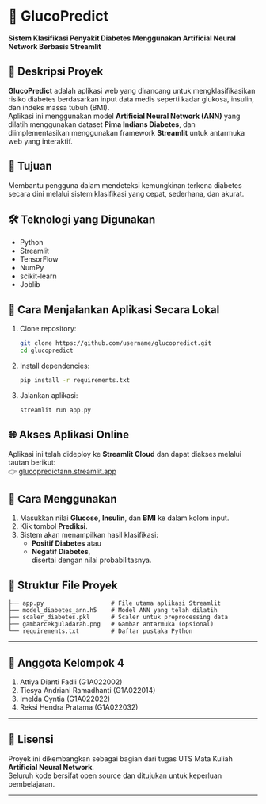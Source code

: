 # 🧬 GlucoPredict  
**Sistem Klasifikasi Penyakit Diabetes Menggunakan Artificial Neural Network Berbasis Streamlit**

## 📌 Deskripsi Proyek  
**GlucoPredict** adalah aplikasi web yang dirancang untuk mengklasifikasikan risiko diabetes berdasarkan input data medis seperti kadar glukosa, insulin, dan indeks massa tubuh (BMI).  
Aplikasi ini menggunakan model **Artificial Neural Network (ANN)** yang dilatih menggunakan dataset **Pima Indians Diabetes**, dan diimplementasikan menggunakan framework **Streamlit** untuk antarmuka web yang interaktif.

## 🎯 Tujuan  
Membantu pengguna dalam mendeteksi kemungkinan terkena diabetes secara dini melalui sistem klasifikasi yang cepat, sederhana, dan akurat.

## 🛠️ Teknologi yang Digunakan  
- Python  
- Streamlit  
- TensorFlow  
- NumPy  
- scikit-learn  
- Joblib
  
## 🚀 Cara Menjalankan Aplikasi Secara Lokal  
1. Clone repository:
   ```bash
   git clone https://github.com/username/glucopredict.git
   cd glucopredict
   ```
2. Install dependencies:
   ```bash
   pip install -r requirements.txt
   ```
3. Jalankan aplikasi:
   ```bash
   streamlit run app.py
   ```
## 🌐 Akses Aplikasi Online  
Aplikasi ini telah dideploy ke **Streamlit Cloud** dan dapat diakses melalui tautan berikut:  
👉 [glucopredictann.streamlit.app](https://glucopredictann-dzpm5ksehfl63a4ylxgsbz.streamlit.app)

## 🧪 Cara Menggunakan  
1. Masukkan nilai **Glucose**, **Insulin**, dan **BMI** ke dalam kolom input.  
2. Klik tombol **Prediksi**.  
3. Sistem akan menampilkan hasil klasifikasi:  
   - **Positif Diabetes** atau  
   - **Negatif Diabetes**,  
   disertai dengan nilai probabilitasnya.

## 📂 Struktur File Proyek  
```
├── app.py                   # File utama aplikasi Streamlit  
├── model_diabetes_ann.h5    # Model ANN yang telah dilatih  
├── scaler_diabetes.pkl      # Scaler untuk preprocessing data  
├── gambarcekguladarah.png   # Gambar antarmuka (opsional)  
└── requirements.txt         # Daftar pustaka Python
```

---

## 👥 Anggota Kelompok 4  
1. Attiya Dianti Fadli (G1A022002)  
2. Tiesya Andriani Ramadhanti (G1A022014)  
3. Imelda Cyntia (G1A022022)  
4. Reksi Hendra Pratama (G1A022032)

---

## 📄 Lisensi  
Proyek ini dikembangkan sebagai bagian dari tugas UTS Mata Kuliah **Artificial Neural Network**.  
Seluruh kode bersifat open source dan ditujukan untuk keperluan pembelajaran.

---
